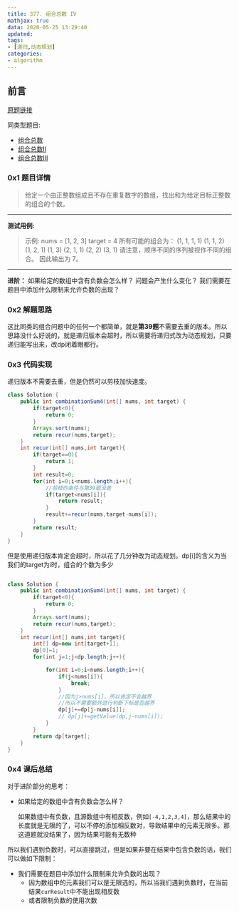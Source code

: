 ```yaml
---
title: 377. 组合总数 IV
mathjax: true
data: 2020-05-25 13:29:40
updated:
tags:
- [递归,动态规划]
categories:
- algorithm
---
```

## 前言

[原题链接](https://leetcode-cn.com/problems/combination-sum-iv/)

同类型题目:

- [组合总数](39-Combination-Sum.md)
- [组合总数II](40-Combination-Sum-II.md)
- [组合总数III](216-Combination-Sum-III.md)

### 0x1 题目详情

> 给定一个由正整数组成且不存在重复数字的数组，找出和为给定目标正整数的组合的个数。

---

**测试用例:**
>示例:
nums = [1, 2, 3]
target = 4
所有可能的组合为：
(1, 1, 1, 1)
(1, 1, 2)
(1, 2, 1)
(1, 3)
(2, 1, 1)
(2, 2)
(3, 1)
请注意，顺序不同的序列被视作不同的组合。
因此输出为 7。

---
**进阶：**
如果给定的数组中含有负数会怎么样？
问题会产生什么变化？
我们需要在题目中添加什么限制来允许负数的出现？

### 0x2 解题思路

这比同类的组合问题中的任何一个都简单，就是**第39题**不需要去重的版本。所以思路没什么好说的，就是递归版本会超时，所以需要将递归式改为动态规划，只要递归能写出来，改dp闭着眼都行。

### 0x3 代码实现

递归版本不需要去重，但是仍然可以剪枝加快速度。

``` java "递归版本"
class Solution {
    public int combinationSum4(int[] nums, int target) {
        if(target<0){
            return 0;
        }
        Arrays.sort(nums);
        return recur(nums,target);
    }
    int recur(int[] nums,int target){
        if(target==0){
            return 1;
        }
        int result=0;
        for(int i=0;i<nums.length;i++){
            //剪枝的条件与第39题没差
            if(target<nums[i]){
                return result;
            }
            result+=recur(nums,target-nums[i]);
        }
        return result;
    }
}

```

但是使用递归版本肯定会超时，所以花了几分钟改为动态规划。dp[i]的含义为当我们的target为i时，组合的个数为多少

``` java "动态规划版本"

class Solution {
    public int combinationSum4(int[] nums, int target) {
        if(target<0){
            return 0;
        }
        Arrays.sort(nums);
        return recur(nums,target);
    }
    int recur(int[] nums,int target){
        int[] dp=new int[target+1];
        dp[0]=1;
        for(int j=1;j<dp.length;j++){

            for(int i=0;i<nums.length;i++){
                if(j<nums[i]){
                    break;
                }
                //因为j>nums[i]，所以肯定不会越界
                //所以不需要额外进行判断下标是否越界
                dp[j]+=dp[j-nums[i]];
                // dp[j]+=getValue(dp,j-nums[i]);
            }
        }
        return dp[target];
    }
}

```

### 0x4 课后总结

对于进阶部分的思考：

- 如果给定的数组中含有负数会怎么样？

    如果数组中有负数，且源数组中有相反数，例如`[-4,1,2,3,4]`，那么结果中的长度就是无限的了，可以不停的添加相反数对，导致结果中的元素无限多。那这道题就没结果了，因为结果可能有无数种

所以我们遇到负数时，可以直接跳过，但是如果非要在结果中包含负数的话，我们可以做如下限制：

- 我们需要在题目中添加什么限制来允许负数的出现？
  - 因为数组中的元素我们可以是无限选的，所以当我们遇到负数时，在当前结果`curResult`中不能出现相反数
  - 或者限制负数的使用次数
